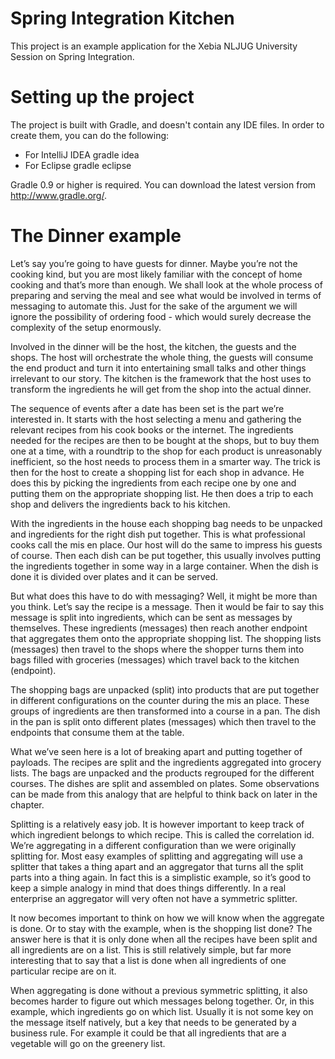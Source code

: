 # Spring Integration Kitchen 
This project is an example application for the Xebia NLJUG University Session on Spring Integration.

# Setting up the project
The project is built with Gradle, and doesn't contain any IDE files. In order to create them, you can do the following:

* For IntelliJ IDEA
		gradle idea
* For Eclipse
		gradle eclipse

Gradle 0.9 or higher is required. You can download the latest version from http://www.gradle.org/.

# The Dinner example
Let’s say you’re going to have guests for dinner. Maybe you’re not the cooking kind, but you are most likely familiar with the concept of home cooking and that’s more than enough. We shall look at the whole process of preparing and serving the meal and see what would be involved in terms of messaging to automate this. Just for the sake of the argument we will ignore the possibility of ordering food - which would surely decrease the complexity of the setup enormously.

Involved in the dinner will be the host, the kitchen, the guests and the shops. The host will orchestrate the whole thing, the guests will consume the end product and turn it into entertaining small talks and other things irrelevant to our story. The kitchen is the framework that the host uses to transform the ingredients he will get from the shop into the actual dinner.

The sequence of events after a date has been set is the part we’re interested in. It starts with the host selecting a menu and gathering the relevant recipes from his cook books or the internet. The ingredients needed for the recipes are then to be bought at the shops, but to buy them one at a time, with a roundtrip to the shop for each product is unreasonably inefficient, so the host needs to process them in a smarter way. The trick is then for the host to create a shopping list for each shop in advance. He does this by picking the ingredients from each recipe one by one and putting them on the appropriate shopping list. He then does a trip to each shop and delivers the ingredients back to his kitchen.

With the ingredients in the house each shopping bag needs to be unpacked and ingredients for the right dish put together. This is what professional cooks call the mis en place. Our host will do the same to impress his guests of course. Then each dish can be put together, this usually involves putting the ingredients together in some way in a large container. When the dish is done it is divided over plates and it can be served.

But what does this have to do with messaging? Well, it might be more than you think. Let’s say the recipe is a message. Then it would be fair to say this message is split into ingredients, which can be sent as messages by themselves. These ingredients (messages) then reach another endpoint that aggregates them onto the appropriate shopping list. The shopping lists (messages) then travel to the shops where the shopper turns them into bags filled with groceries (messages) which travel back to the kitchen (endpoint). 

The shopping bags are unpacked (split) into products that are put together in different configurations on the counter during the mis an place. These groups of ingredients are then transformed into a course in a pan. The dish in the pan is split onto different plates (messages) which then travel to the endpoints that consume them at the table.

What we’ve seen here is a lot of breaking apart and putting together of payloads. The recipes are split and the ingredients aggregated into grocery lists. The bags are unpacked and the products regrouped for the different courses. The dishes are split and assembled on plates. Some observations can be made from this analogy that are helpful to think back on later in the chapter.

Splitting is a relatively easy job. It is however important to keep track of which ingredient belongs to which recipe. This is called the correlation id. We’re aggregating in a different configuration than we were originally splitting for. Most easy examples of splitting and aggregating will use a splitter that takes a thing apart and an aggregator that turns all the split parts into a thing again. In fact this is a simplistic example, so it’s good to keep a simple analogy in mind that does things differently. In a real enterprise an aggregator will very often not have a symmetric splitter. 

It now becomes important to think on how we will know when the aggregate is done. Or to stay with the example, when is the shopping list done? The answer here is that it is only done when all the recipes have been split and all ingredients are on a list. This is still relatively simple, but far more interesting that to say that a list is done when all ingredients of one particular recipe are on it.

When aggregating is done without a previous symmetric splitting, it also becomes harder to figure out which messages belong together. Or, in this example, which ingredients go on which list. Usually it is not some key on the message itself natively, but a key that needs to be generated by a business rule. For example it could be that all ingredients that are a vegetable will go on the greenery list.
